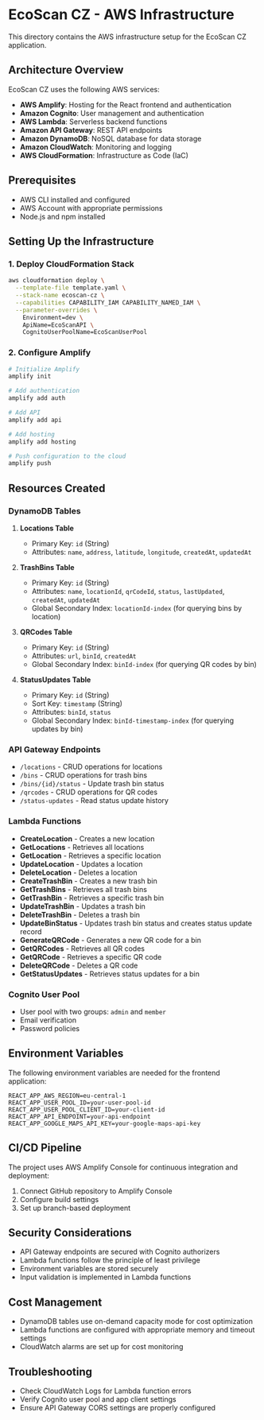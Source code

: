 # EcoScan CZ - AWS Infrastructure

This directory contains the AWS infrastructure setup for the EcoScan CZ application.

## Architecture Overview

EcoScan CZ uses the following AWS services:

- **AWS Amplify**: Hosting for the React frontend and authentication
- **Amazon Cognito**: User management and authentication
- **AWS Lambda**: Serverless backend functions
- **Amazon API Gateway**: REST API endpoints
- **Amazon DynamoDB**: NoSQL database for data storage
- **Amazon CloudWatch**: Monitoring and logging
- **AWS CloudFormation**: Infrastructure as Code (IaC)

## Prerequisites

- AWS CLI installed and configured
- AWS Account with appropriate permissions
- Node.js and npm installed

## Setting Up the Infrastructure

### 1. Deploy CloudFormation Stack

```bash
aws cloudformation deploy \
  --template-file template.yaml \
  --stack-name ecoscan-cz \
  --capabilities CAPABILITY_IAM CAPABILITY_NAMED_IAM \
  --parameter-overrides \
    Environment=dev \
    ApiName=EcoScanAPI \
    CognitoUserPoolName=EcoScanUserPool
```

### 2. Configure Amplify

```bash
# Initialize Amplify
amplify init

# Add authentication
amplify add auth

# Add API
amplify add api

# Add hosting
amplify add hosting

# Push configuration to the cloud
amplify push
```

## Resources Created

### DynamoDB Tables

1. **Locations Table**
   - Primary Key: `id` (String)
   - Attributes: `name`, `address`, `latitude`, `longitude`, `createdAt`, `updatedAt`

2. **TrashBins Table**
   - Primary Key: `id` (String)
   - Attributes: `name`, `locationId`, `qrCodeId`, `status`, `lastUpdated`, `createdAt`, `updatedAt`
   - Global Secondary Index: `locationId-index` (for querying bins by location)

3. **QRCodes Table**
   - Primary Key: `id` (String)
   - Attributes: `url`, `binId`, `createdAt`
   - Global Secondary Index: `binId-index` (for querying QR codes by bin)

4. **StatusUpdates Table**
   - Primary Key: `id` (String)
   - Sort Key: `timestamp` (String)
   - Attributes: `binId`, `status`
   - Global Secondary Index: `binId-timestamp-index` (for querying updates by bin)

### API Gateway Endpoints

- `/locations` - CRUD operations for locations
- `/bins` - CRUD operations for trash bins
- `/bins/{id}/status` - Update trash bin status
- `/qrcodes` - CRUD operations for QR codes
- `/status-updates` - Read status update history

### Lambda Functions

- **CreateLocation** - Creates a new location
- **GetLocations** - Retrieves all locations
- **GetLocation** - Retrieves a specific location
- **UpdateLocation** - Updates a location
- **DeleteLocation** - Deletes a location
- **CreateTrashBin** - Creates a new trash bin
- **GetTrashBins** - Retrieves all trash bins
- **GetTrashBin** - Retrieves a specific trash bin
- **UpdateTrashBin** - Updates a trash bin
- **DeleteTrashBin** - Deletes a trash bin
- **UpdateBinStatus** - Updates trash bin status and creates status update record
- **GenerateQRCode** - Generates a new QR code for a bin
- **GetQRCodes** - Retrieves all QR codes
- **GetQRCode** - Retrieves a specific QR code
- **DeleteQRCode** - Deletes a QR code
- **GetStatusUpdates** - Retrieves status updates for a bin

### Cognito User Pool

- User pool with two groups: `admin` and `member`
- Email verification
- Password policies

## Environment Variables

The following environment variables are needed for the frontend application:

```
REACT_APP_AWS_REGION=eu-central-1
REACT_APP_USER_POOL_ID=your-user-pool-id
REACT_APP_USER_POOL_CLIENT_ID=your-client-id
REACT_APP_API_ENDPOINT=your-api-endpoint
REACT_APP_GOOGLE_MAPS_API_KEY=your-google-maps-api-key
```

## CI/CD Pipeline

The project uses AWS Amplify Console for continuous integration and deployment:

1. Connect GitHub repository to Amplify Console
2. Configure build settings
3. Set up branch-based deployment

## Security Considerations

- API Gateway endpoints are secured with Cognito authorizers
- Lambda functions follow the principle of least privilege
- Environment variables are stored securely
- Input validation is implemented in Lambda functions

## Cost Management

- DynamoDB tables use on-demand capacity mode for cost optimization
- Lambda functions are configured with appropriate memory and timeout settings
- CloudWatch alarms are set up for cost monitoring

## Troubleshooting

- Check CloudWatch Logs for Lambda function errors
- Verify Cognito user pool and app client settings
- Ensure API Gateway CORS settings are properly configured 